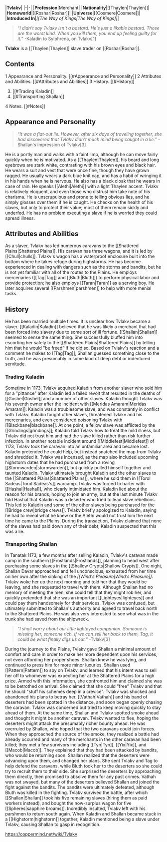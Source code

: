 |**Tvlakv**|
|-|-|
|**Profession**|Merchant|
|**Nationality**|[[Thaylen\|Thaylen]]|
|**Homeworld**|[[Roshar\|Roshar]]|
|**Universe**|[[Cosmere\|Cosmere]]|
|**Introduced In**|*[[The Way of Kings\|The Way of Kings]]*|

>“*I didn't say Tvlakv isn't a bastard. He's just a likable bastard. Those are the worst kind. When you kill them, you end up feeling guilty for it.*”
\-Kaladin to Sylphrena, on Tvlakv[1]


**Tvlakv** is a [[Thaylen\|Thaylen]] slave trader on [[Roshar\|Roshar]].

## Contents

1 Appearance and Personality. [[#Appearance and Personality]] 
2 Attributes and Abilities. [[#Attributes and Abilities]] 
3 History. [[#History]] 

3. [[#Trading Kaladin]] 
3. [[#Transporting Shallan]] 


4 Notes. [[#Notes]] 


## Appearance and Personality
>“*It was a flat-out lie. However, after six days of traveling together, she had discovered that Tvlakv didn't much mind being caught in a lie.*”
\-Shallan's impression of Tvlakv[3]

He is a portly man and walks with a faint limp, although he can move fairly quickly when he is motivated. As a [[Thaylen\|Thaylen]], his beard and long eyebrows are stark white, contrasting with his brown eyes and black hair. He wears a suit and vest that were once fine, though they have grown ragged. He usually wears a dark blue knit cap, and has a habit of wringing it in his hands when he is nervous. He also has a black cloak that he wears in case of rain. He speaks [[Alethi\|Alethi]] with a light Thaylen accent.
Tvlakv is relatively eloquent, and even those who distrust him take note of his charisma. He is unscrupulous and prone to telling obvious lies, and he simply glosses over them if he is caught. He checks on the health of his slaves, but only to protect their value; most of them remain sickly and underfed. He has no problem executing a slave if he is worried they could spread illness.

## Attributes and Abilities
As a slaver, Tvlakv has led numerous caravans to the [[Shattered Plains\|Shattered Plains]]. His caravan has three wagons, and it is led by [[Chull\|chulls]]. Tvlakv's wagon has a waterproof enclosure built into the bottom where he takes refuge during highstorms. He has become experienced in dealing with dangers such as the storms and bandits, but he is not yet familiar with all of the routes to the Plains. He employs mercenaries ([[Tag\|Tag]] and [[Bluth\|Bluth]]) to perform physical labor and provide protection; he also employs [[Taran\|Taran]] as a serving boy. He later acquires several [[Parshmen\|parshmen]] to help with more menial tasks.

## History
He has been married multiple times.
It is unclear how Tvlakv became a slaver. [[Kaladin\|Kaladin]] believed that he was likely a merchant that had been forced into slavery due to some sort of ill fortune. [[Shallan\|Shallan]] seemed to sense the same thing. She successfully bluffed him into escorting her safely to the [[Shattered Plains\|Shattered Plains]] by telling him that he would "be freed" if he did so. Based on Tvlakv's reaction and a comment he makes to [[Tag\|Tag]], Shallan guessed something close to the truth, and he was presumably in some kind of deep debt or indentured servitude.

### Trading Kaladin
Sometime in 1173, Tvlakv acquired Kaladin from another slaver who sold him for a "pittance" after Kaladin led a failed revolt that resulted in the deaths of [[Goshel\|Goshel]] and a number of other slaves. Kaladin thought Tvlakv was his seventh owner after the incident with [[Meridas Amaram\|Meridas Amaram]]. Kaladin was a troublesome slave, and was constantly in conflict with Tvlakv. Kaladin fought other slaves, threatened Tvlakv and his mercenaries, and even considered poisoning Tvlakv with [[Blackbane\|blackbane]]. At one point, a fellow slave was afflicted by the [[Grindings\|grindings]]; Kaladin told Tvlakv how to treat the mild illness, but Tvlakv did not trust him and had the slave killed rather than risk further infection. In another notable incident around [[Middlefest\|Middlefest]] of 1173, Tvlakv took the caravan into an unfamiliar area and became lost. Kaladin pretended he could help, but instead snatched the map from Tvlakv and shredded it. Tvlakv was incensed, as the map also included upcoming highstorm dates that he had purchased from a roving [[Stormwarden\|stormwarden]], but quickly pulled himself together and taunted Kaladin.
Tvlakv ultimately brought Kaladin and the other slaves to the [[Shattered Plains\|Shattered Plains]], where he sold them in [[Torol Sadeas\|Torol Sadeas's]] warcamp. Tvlakv was forced to barter with [[Hashal\|Hashal]], who clearly intimidated him. Kaladin lied about the reason for his brands, hoping to join an army, but at the last minute Tvlakv told Hashal that Kaladin was a deserter who tried to lead slave rebellions. This led to Kaladin and some of the other slaves being purchased for the [[Bridge crew\|bridge crews]]. Tvlakv briefly apologized to Kaladin, saying he had to reveal what he knew or the Alethi would not trust him the next time he came to the Plains. During the transaction, Tvlakv claimed that none of the slaves had paid down any of their debt; Kaladin suspected that this was a lie.

### Transporting Shallan
In Tanatak 1173, a few months after selling Kaladin, Tvlakv's caravan made camp in the southern [[Frostlands\|Frostlands]], planning to head west after purchasing some slaves in the [[Shallow Crypts\|Shallow Crypts]]. One night, Shallan Davar approached and fell unconscious, exhausted from her time on her own after the sinking of the *[[Wind's Pleasure\|Wind's Pleasure]]*. Tvlakv woke her up the next morning and told her that they would be leaving, and she requested to travel with them. Although Shallan had no memory of meeting the men, she could tell that they might rob her, and quickly pretended that she was an important [[Lighteyes\|lighteyes]] and could pay them handsomely for their services. Tvlakv was confused, but ultimately submitted to Shallan's authority and agreed to travel back north to the Shattered Plains. He was also very interested to see what was in the trunk she had saved from the shipwreck.

>“*I shall worry about our little lighteyed companion. Someone is missing her, someone rich. If we can sell her back to them, Tag, it could be what finally digs us out.*”
\-Tvlakv[3]

During the journey to the Plains, Tvlakv gave Shallan a minimal amount of comfort and care in order to make her more dependent upon his services, not even affording her proper shoes. Shallan knew he was lying, and continued to press him for more minor luxuries. Shallan used [[Pattern\|Pattern]] to spy on Tvlakv, and learned that his intent was to sell her off to whomever was expecting her at the Shattered Plains for a high price. Armed with this information, she confronted him and claimed she was to be betrothed on arrival. She claimed that she could "free" Tvlakv and that he should "stuff his schemes deep in a crevice". Tvlakv was shocked and abandoned his plans to betray her.
[[Vathah\|Vathah]] and his band of deserters had been spotted in the distance, and soon began openly chasing the caravan. Tvlakv was concerned but tried to keep moving quickly to stay ahead of them. At the same time, Shallan and Tvlakv spotted smoke ahead and thought it might be another caravan. Tvlakv wanted to flee, hoping the deserters might attack the presumably richer bounty ahead. He was overruled by Shallan, who hoped that the two caravans could join forces. When they approached the source of the smoke, they realized a battle had already occurred and many of the merchants in the other caravan had been killed; they met a few survivors including [[Tyn\|Tyn]], [[Yix\|Yix]], and [[Macob\|Macob]]. They explained that they had been attacked by bandits, who would be returning soon.
Shallan realized that the deserters were advancing upon them, and changed her plans. She sent Tvlakv and Tag to help defend the caravans, while Bluth took her to the deserters so she could try to recruit them to their side. She surprised the deserters by approaching them directly, then promised to absolve them for any past crimes. Vathah was not swayed, but many of the deserters believed Shallan and joined the fight against the bandits. The bandits were ultimately defeated, although Bluth was killed in the fighting. Tvlakv survived the battle, after which [[Shallan\|Shallan]] took his five remaining slaves (hiring them as paid workers instead), and bought the now-surplus wagon for five [[Spheres\|sapphire broams]]. Incredibly insulted, Tvlakv left with his parshmen to return south again.
When Kaladin and Shallan became stuck in a [[Highstorm\|highstorm]] together, Kaladin mentioned being a slave under Tvlakv, causing Shallan to gasp in recognition.



https://coppermind.net/wiki/Tvlakv